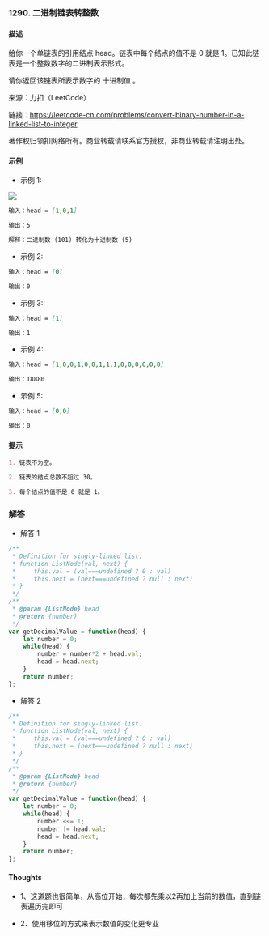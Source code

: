 ### 1290. 二进制链表转整数

#### 描述

给你一个单链表的引用结点 head。链表中每个结点的值不是 0 就是 1。已知此链表是一个整数数字的二进制表示形式。

请你返回该链表所表示数字的 十进制值 。

来源：力扣（LeetCode）

链接：https://leetcode-cn.com/problems/convert-binary-number-in-a-linked-list-to-integer

著作权归领扣网络所有。商业转载请联系官方授权，非商业转载请注明出处。

#### 示例

+ 示例 1:

![](https://assets.leetcode-cn.com/aliyun-lc-upload/uploads/2019/12/15/graph-1.png)
```md
输入：head = [1,0,1]

输出：5

解释：二进制数 (101) 转化为十进制数 (5)
```
+ 示例 2:
```md
输入：head = [0]

输出：0
```
+ 示例 3:
```md
输入：head = [1]

输出：1
```
+ 示例 4:
```md
输入：head = [1,0,0,1,0,0,1,1,1,0,0,0,0,0,0]

输出：18880
```
+ 示例 5:
```md
输入：head = [0,0]

输出：0
```


#### 提示
```md
1. 链表不为空。

2. 链表的结点总数不超过 30。

3. 每个结点的值不是 0 就是 1。
```

### 解答

+ 解答 1
```js
/**
 * Definition for singly-linked list.
 * function ListNode(val, next) {
 *     this.val = (val===undefined ? 0 : val)
 *     this.next = (next===undefined ? null : next)
 * }
 */
/**
 * @param {ListNode} head
 * @return {number}
 */
var getDecimalValue = function(head) {
    let number = 0;
    while(head) {
        number = number*2 + head.val;
        head = head.next;
    }
    return number;
};
```

+ 解答 2
```js
/**
 * Definition for singly-linked list.
 * function ListNode(val, next) {
 *     this.val = (val===undefined ? 0 : val)
 *     this.next = (next===undefined ? null : next)
 * }
 */
/**
 * @param {ListNode} head
 * @return {number}
 */
var getDecimalValue = function(head) {
    let number = 0;
    while(head) {
        number <<= 1;
        number |= head.val;
        head = head.next;
    }
    return number;
};
```


#### Thoughts

+ 1、这道题也很简单，从高位开始，每次都先乘以2再加上当前的数值，直到链表遍历完即可

+ 2、使用移位的方式来表示数值的变化更专业